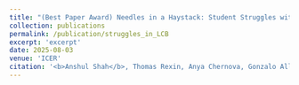 ```yaml
---
title: "(Best Paper Award) Needles in a Haystack: Student Struggles with Working on Large Code Bases"
collection: publications
permalink: /publication/struggles_in_LCB
excerpt: 'excerpt'
date: 2025-08-03
venue: 'ICER'
citation: '<b>Anshul Shah</b>, Thomas Rexin, Anya Chernova, Gonzalo Allen-Perez, William G. Griswold, and Adalbert Gerald Soosai Raj. 2025. <u>Needles in a Haystack: Student Struggles with Working on Large Code Bases.</u> In ACM Conference on International Computing Education Research V.1 (ICER 2025 Vol. 1), August 3–6, 2025, Charlottesville, VA, USA. ACM, New York, NY, USA, 14 pages. <a href="https://doi.org/10.1145/3702652.3744218"> https://doi.org/10.1145/3702652.3744218</a>'
---
```

